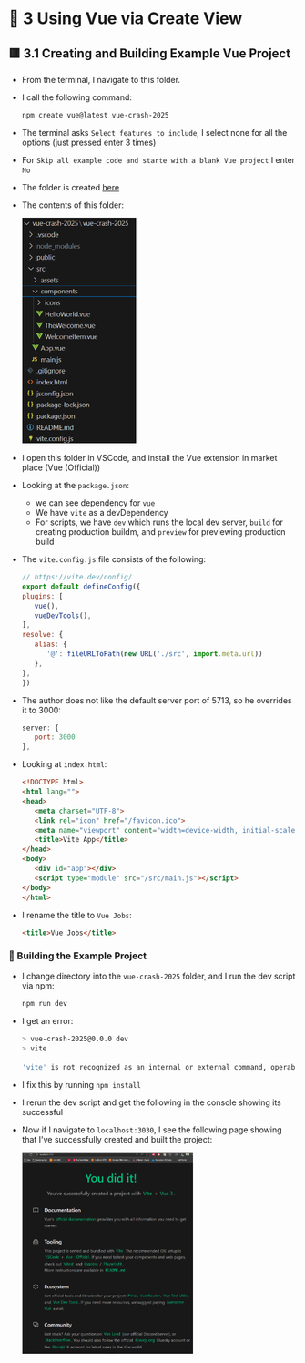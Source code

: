 # 🧠 3 Using Vue via Create View

## 🟥 3.1 Creating and Building Example Vue Project
* From the terminal, I navigate to this folder.
* I call the following command:
   ```sh
   npm create vue@latest vue-crash-2025
   ```
* The terminal asks `Select features to include`, I select none for all the options (just pressed enter 3 times)
* For `Skip all example code and starte with a blank Vue project` I enter `No`
* The folder is created [here](./vue-crash-2025/)
* The contents of this folder:

   <img src="screenshots/2025-09-08-12-41-48.png" width="200px">
* I open this folder in VSCode, and install the Vue extension in market place (Vue (Official))
* Looking at the `package.json`:
  - we can see dependency for `vue`
  - We have `vite` as a devDependency
  - For scripts, we have `dev` which runs the local dev server, `build` for creating production buildm, and `preview` for previewing production build
* The `vite.config.js` file consists of the following:
   ```js
   // https://vite.dev/config/
   export default defineConfig({
   plugins: [
      vue(),
      vueDevTools(),
   ],
   resolve: {
      alias: {
         '@': fileURLToPath(new URL('./src', import.meta.url))
      },
   },
   })
   ```
* The author does not like the default server port of 5713, so he overrides it to 3000:
   ```js
   server: {
      port: 3000
   },
   ```
* Looking at `index.html`:
   ```html
   <!DOCTYPE html>
   <html lang="">
   <head>
      <meta charset="UTF-8">
      <link rel="icon" href="/favicon.ico">
      <meta name="viewport" content="width=device-width, initial-scale=1.0">
      <title>Vite App</title>
   </head>
   <body>
      <div id="app"></div>
      <script type="module" src="/src/main.js"></script>
   </body>
   </html>
   ```
* I rename the title to `Vue Jobs`:
   ```html
   <title>Vue Jobs</title>
   ```

### 🔴 Building the Example Project

* I change directory into the `vue-crash-2025` folder, and I run the dev script via npm:
   ```sh
   npm run dev
   ```
* I get an error:
   ```sh
   > vue-crash-2025@0.0.0 dev
   > vite

   'vite' is not recognized as an internal or external command, operable program or batch file.
   ```
* I fix this by running `npm install`
* I rerun the dev script and get the following in the console showing its successful
* Now if I navigate to `localhost:3030`, I see the following page showing that I've successfully created and built the project:

   <img src="screenshots/2025-09-08-12-42-51.png" width="300px">